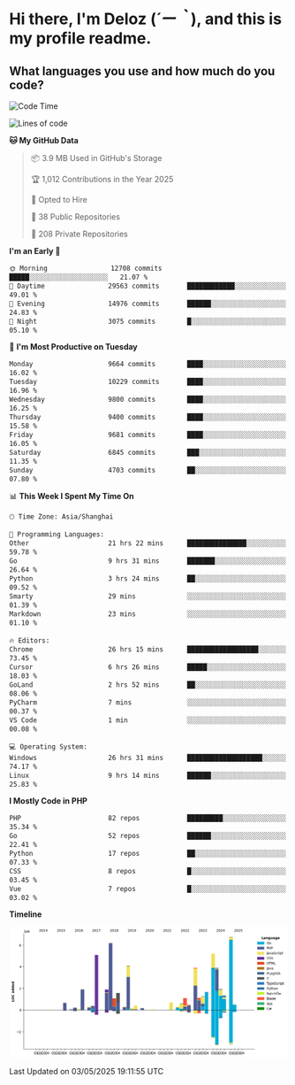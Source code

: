 # **Hi there, I'm Deloz (*´ー｀*), and this is my profile readme.**

## **What languages you use and how much do you code?**

<!--START_SECTION:waka-->
![Code Time](http://img.shields.io/badge/Code%20Time-6%2C272%20hrs%2055%20mins-blue)

![Lines of code](https://img.shields.io/badge/From%20Hello%20World%20I%27ve%20Written-55.0%20million%20lines%20of%20code-blue)

**🐱 My GitHub Data** 

> 📦 3.9 MB Used in GitHub's Storage 
 > 
> 🏆 1,012 Contributions in the Year 2025
 > 
> 💼 Opted to Hire
 > 
> 📜 38 Public Repositories 
 > 
> 🔑 208 Private Repositories 
 > 
**I'm an Early 🐤** 

```text
🌞 Morning                12708 commits       █████░░░░░░░░░░░░░░░░░░░░   21.07 % 
🌆 Daytime                29563 commits       ████████████░░░░░░░░░░░░░   49.01 % 
🌃 Evening                14976 commits       ██████░░░░░░░░░░░░░░░░░░░   24.83 % 
🌙 Night                  3075 commits        █░░░░░░░░░░░░░░░░░░░░░░░░   05.10 % 
```
📅 **I'm Most Productive on Tuesday** 

```text
Monday                   9664 commits        ████░░░░░░░░░░░░░░░░░░░░░   16.02 % 
Tuesday                  10229 commits       ████░░░░░░░░░░░░░░░░░░░░░   16.96 % 
Wednesday                9800 commits        ████░░░░░░░░░░░░░░░░░░░░░   16.25 % 
Thursday                 9400 commits        ████░░░░░░░░░░░░░░░░░░░░░   15.58 % 
Friday                   9681 commits        ████░░░░░░░░░░░░░░░░░░░░░   16.05 % 
Saturday                 6845 commits        ███░░░░░░░░░░░░░░░░░░░░░░   11.35 % 
Sunday                   4703 commits        ██░░░░░░░░░░░░░░░░░░░░░░░   07.80 % 
```


📊 **This Week I Spent My Time On** 

```text
🕑︎ Time Zone: Asia/Shanghai

💬 Programming Languages: 
Other                    21 hrs 22 mins      ███████████████░░░░░░░░░░   59.78 % 
Go                       9 hrs 31 mins       ███████░░░░░░░░░░░░░░░░░░   26.64 % 
Python                   3 hrs 24 mins       ██░░░░░░░░░░░░░░░░░░░░░░░   09.52 % 
Smarty                   29 mins             ░░░░░░░░░░░░░░░░░░░░░░░░░   01.39 % 
Markdown                 23 mins             ░░░░░░░░░░░░░░░░░░░░░░░░░   01.10 % 

🔥 Editors: 
Chrome                   26 hrs 15 mins      ██████████████████░░░░░░░   73.45 % 
Cursor                   6 hrs 26 mins       █████░░░░░░░░░░░░░░░░░░░░   18.03 % 
GoLand                   2 hrs 52 mins       ██░░░░░░░░░░░░░░░░░░░░░░░   08.06 % 
PyCharm                  7 mins              ░░░░░░░░░░░░░░░░░░░░░░░░░   00.37 % 
VS Code                  1 min               ░░░░░░░░░░░░░░░░░░░░░░░░░   00.08 % 

💻 Operating System: 
Windows                  26 hrs 31 mins      ███████████████████░░░░░░   74.17 % 
Linux                    9 hrs 14 mins       ██████░░░░░░░░░░░░░░░░░░░   25.83 % 
```

**I Mostly Code in PHP** 

```text
PHP                      82 repos            █████████░░░░░░░░░░░░░░░░   35.34 % 
Go                       52 repos            ██████░░░░░░░░░░░░░░░░░░░   22.41 % 
Python                   17 repos            ██░░░░░░░░░░░░░░░░░░░░░░░   07.33 % 
CSS                      8 repos             █░░░░░░░░░░░░░░░░░░░░░░░░   03.45 % 
Vue                      7 repos             █░░░░░░░░░░░░░░░░░░░░░░░░   03.02 % 
```



**Timeline**

![Lines of Code chart](https://raw.githubusercontent.com/deloz/deloz/main/assets/bar_graph.png)


 Last Updated on 03/05/2025 19:11:55 UTC
<!--END_SECTION:waka-->
